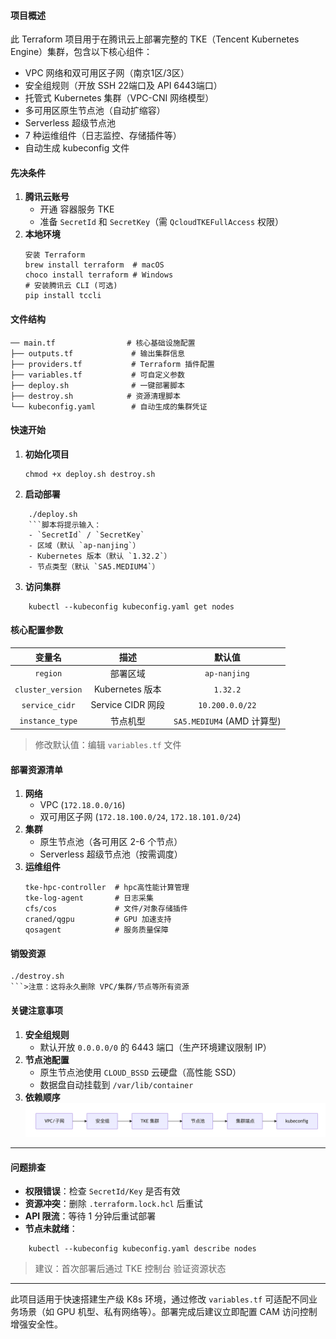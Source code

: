 #### 项目概述

此 Terraform 项目用于在腾讯云上部署完整的 TKE（Tencent Kubernetes Engine）集群，包含以下核心组件：
- VPC 网络和双可用区子网（南京1区/3区）
- 安全组规则（开放 SSH 22端口及 API 6443端口）
- 托管式 Kubernetes 集群（VPC-CNI 网络模型）
- 多可用区原生节点池（自动扩缩容）
- Serverless 超级节点池
- 7 种运维组件（日志监控、存储插件等）
- 自动生成 kubeconfig 文件


#### 先决条件

1. ​**腾讯云账号**​
	- 开通 容器服务 TKE
	- 准备 `SecretId` 和 `SecretKey`（需 `QcloudTKEFullAccess` 权限）
2. ​**本地环境**​
	```
	安装 Terraform
	brew install terraform  # macOS
	choco install terraform # Windows
	# 安装腾讯云 CLI (可选)
	pip install tccli
	```


#### 文件结构

```
── main.tf                # 核心基础设施配置
├── outputs.tf             # 输出集群信息
├── providers.tf           # Terraform 插件配置
├── variables.tf           # 可自定义参数
├── deploy.sh              # 一键部署脚本
├── destroy.sh            # 资源清理脚本
└── kubeconfig.yaml        # 自动生成的集群凭证
```

#### 快速开始

1. ​**初始化项目**​
	```
	chmod +x deploy.sh destroy.sh
	```
2. ​**启动部署**​

```
	./deploy.sh
	```脚本将提示输入：
	- `SecretId` / `SecretKey`
	- 区域（默认 `ap-nanjing`）
	- Kubernetes 版本（默认 `1.32.2`）
	- 节点类型（默认 `SA5.MEDIUM4`）
```

3. ​**访问集群**​

```
	kubectl --kubeconfig kubeconfig.yaml get nodes
```


#### 核心配置参数


|变量名|描述|默认值|
|:-:|:-:|:-:|
|`region`|部署区域|`ap-nanjing`|
|`cluster_version`|Kubernetes 版本|`1.32.2`|
|`service_cidr`|Service CIDR 网段|`10.200.0.0/22`|
|`instance_type`|节点机型|`SA5.MEDIUM4` (AMD 计算型)|
>修改默认值：编辑 `variables.tf` 文件


#### 部署资源清单

1. ​**网络**​
	- VPC (`172.18.0.0/16`)
	- 双可用区子网 (`172.18.100.0/24`, `172.18.101.0/24`)
2. ​**集群**​
	- 原生节点池（各可用区 2-6 个节点）
	- Serverless 超级节点池（按需调度）
3. ​**运维组件**​
	```
	tke-hpc-controller  # hpc高性能计算管理
	tke-log-agent       # 日志采集
	cfs/cos             # 文件/对象存储插件
	craned/qgpu         # GPU 加速支持
	qosagent            # 服务质量保障
	```


#### 销毁资源

```
./destroy.sh
```>注意：这将永久删除 VPC/集群/节点等所有资源
```

#### 关键注意事项

1. ​**安全组规则**​
	- 默认开放 `0.0.0.0/0` 的 6443 端口（生产环境建议限制 IP）
2. ​**节点池配置**​
	- 原生节点池使用 `CLOUD_BSSD` 云硬盘（高性能 SSD）
	- 数据盘自动挂载到 `/var/lib/container`
3. ​**依赖顺序**​
![这是个图片](images/依赖.png)

----
#### 问题排查

- ​**权限错误**​：检查 `SecretId/Key` 是否有效
- ​**资源冲突**​：删除 `.terraform.lock.hcl` 后重试
- ​**API 限流**​：等待 1 分钟后重试部署
- ​**节点未就绪**​：
```
	kubectl --kubeconfig kubeconfig.yaml describe nodes
```

>建议：首次部署后通过 TKE 控制台 验证资源状态


----
此项目适用于快速搭建生产级 K8s 环境，通过修改 `variables.tf` 可适配不同业务场景（如 GPU 机型、私有网络等）。部署完成后建议立即配置 CAM 访问控制 增强安全性。
